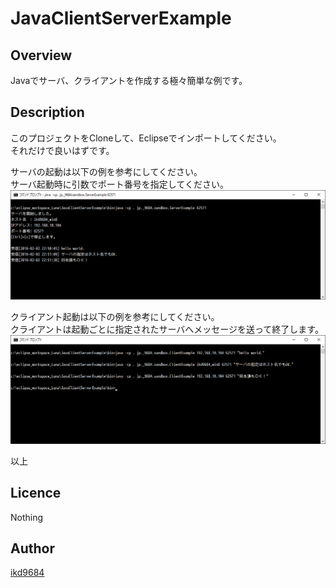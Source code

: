 JavaClientServerExample
====

## Overview
Javaでサーバ、クライアントを作成する極々簡単な例です。

## Description
このプロジェクトをCloneして、Eclipseでインポートしてください。  
それだけで良いはずです。

サーバの起動は以下の例を参考にしてください。  
サーバ起動時に引数でポート番号を指定してください。  
![Server](https://raw.githubusercontent.com/ikd9684/JavaClientServerExample/master/document/ServerExample.png)  

クライアント起動は以下の例を参考にしてください。  
クライアントは起動ごとに指定されたサーバへメッセージを送って終了します。  
![Client](https://raw.githubusercontent.com/ikd9684/JavaClientServerExample/master/document/ClientExample.png)  

以上


## Licence

Nothing

## Author

[ikd9684](https://github.com/ikd9684)
